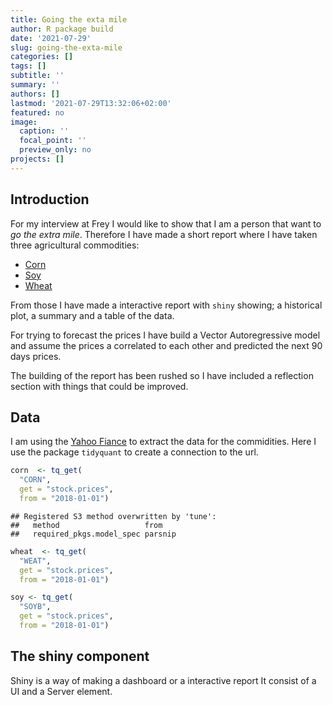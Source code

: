 ```yaml
---
title: Going the exta mile
author: R package build
date: '2021-07-29'
slug: going-the-exta-mile
categories: []
tags: []
subtitle: ''
summary: ''
authors: []
lastmod: '2021-07-29T13:32:06+02:00'
featured: no
image:
  caption: ''
  focal_point: ''
  preview_only: no
projects: []
---
```





## Introduction

For my interview at Frey I would like to show that I am a person that
want to *go the extra mile*. Therefore I have made a short report where 
I have taken three agricultural commodities:

- [Corn](https://finance.yahoo.com/quote/CORN/)
- [Soy](https://finance.yahoo.com/quote/soyb/)
- [Wheat](https://finance.yahoo.com/quote/WEAT/)

From those I have made a interactive report with `shiny` showing;
a historical plot, a summary and a table of the data. 

For trying to forecast the prices I have build a Vector Autoregressive model
and assume the prices a correlated to each other and predicted the next 90
days prices. 

The building of the report has been rushed so I have included a reflection
section with things that could be improved.

## Data

I am using the [Yahoo Fiance](https://finance.yahoo.com/) to extract the data for
the commidities. Here I use the package `tidyquant` to create a connection to
the url.


```r
corn  <- tq_get(
  "CORN", 
  get = "stock.prices",
  from = "2018-01-01")
```

```
## Registered S3 method overwritten by 'tune':
##   method                   from   
##   required_pkgs.model_spec parsnip
```

```r
wheat  <- tq_get(
  "WEAT", 
  get = "stock.prices",
  from = "2018-01-01")

soy <- tq_get(
  "SOYB",
  get = "stock.prices",
  from = "2018-01-01")
```

## The shiny component

Shiny is a way of making a dashboard or a interactive report It consist of
a UI and a Server element. 



